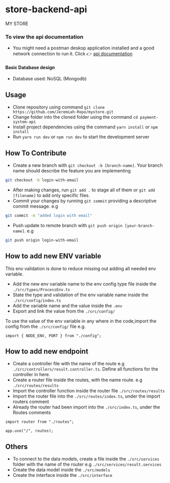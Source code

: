 # store-backend-api

MY STORE

### To view the api documentation
- You might need a postman deskop application installed and a good network connection to run it. Click 👉 [api documentation](https://documenter.getpostman.com/view/18837668/2s9YRFVVQG)

#### Basic Database design
- Database used: NoSQL (Mongodb)

## Usage

- Clone repository using command `git clone https://github.com/Jeremiah-Ropo/mystore.git`
- Change folder into the cloned folder using the command `cd payment-system-api`
- Install project dependencies using the command `yarn install` or `npm install`
- Run `yarn run dev` or `npm run dev` to start the development server

## How To Contribute

- Create a new branch with `git checkout -b [branch-name]`. Your branch name should describe the feature you are implementing

```bash
git checkout -b login-with-email
```

- After making changes, run `git add .` to stage all of them or `git add [filename]` to add only specific files.
- Commit your changes by running `git commit` providing a descriptive commit message. e.g

```bash
git commit -m "added login with email"
```

- Push update to remote branch with `git push origin [your-branch-name]`. e.g

```bash
git push origin login-with-email
```

## How to add new ENV variable

This env validation is done to reduce missing out adding all needed env variable.

- Add the new env variable name to the env config type file inside the `./src/types/ProcessEnv.ts`
- State the type and validation of the env variable name inside the `./src/config/index.ts`
- Add the variable name and the value inside the `.env`
- Export and link the value from the `./src/config/`

To use the value of the env variable in any where in the code,import the config from the `./src/config/` file e.g.

```
import { NODE_ENV, PORT } from "./config";

```

## How to add new endpoint

- Create a controller file with the name of the route e.g `./src/controllers/result.controller.ts`. Define all functions for the controller in here.
- Create a router file inside the routes, with the name route. e.g `./src/routes/results`
- Import the controller function inside the router file `./src/routes/results`
- Import the router file into the `./src/routes/index.ts`, under the import routers comment
- Already the router had been import into the `./src/index.ts`, under the Routes comments

```
import router from "./routes";
```

```
app.use("/", routes);
```

## Others

- To connect to the data models, create a file inside the `./src/services` folder with the name of the router e.g `./src/services/result.services`
- Create the data model inside the `./src/models`
- Create the interface inside the `./src/interface`
